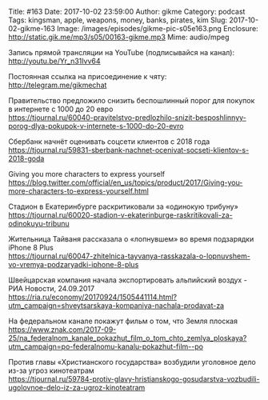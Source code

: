 Title: #163
Date: 2017-10-02 23:59:00
Author: gikme
Category: podcast
Tags: kingsman, apple, weapons, money, banks, pirates, kim
Slug: 2017-10-02-gikme-163
Image: /images/episodes/gikme-pic-s05e163.png
Enclosure: http://static.gik.me/mp3/s05/00163-gikme.mp3
Mime: audio/mpeg

Запись прямой трансляции на YouTube (подписывайся на канал):
<http://youtu.be/Yr_n31Ivv64>

Постоянная ссылка на присоединение к чяту: <http://telegram.me/gikmechat>

Правительство предложило снизить беспошлинный порог для покупок в интернете с 1000 до 20 евро  
<https://tjournal.ru/60040-pravitelstvo-predlozhilo-snizit-besposhlinnyy-porog-dlya-pokupok-v-internete-s-1000-do-20-evro>

Сбербанк начнёт оценивать соцсети клиентов с 2018 года  
<https://tjournal.ru/59831-sberbank-nachnet-ocenivat-socseti-klientov-s-2018-goda>

Giving you more characters to express yourself  
<https://blog.twitter.com/official/en_us/topics/product/2017/Giving-you-more-characters-to-express-yourself.html>

Стадион в Екатеринбурге раскритиковали за «одинокую трибуну»  
<https://tjournal.ru/60020-stadion-v-ekaterinburge-raskritikovali-za-odinokuyu-tribunu>

Жительница Тайваня рассказала о «лопнувшем» во время подзарядки iPhone 8 Plus  
<https://tjournal.ru/60047-zhitelnica-tayvanya-rasskazala-o-lopnuvshem-vo-vremya-podzaryadki-iphone-8-plus>

Швейцарская компания начала экспортировать альпийский воздух - РИА Новости, 24.09.2017 
<https://ria.ru/economy/20170924/1505441114.html?utm_campaign=shveytsarskaya-kompaniya-nachala-prodavat-za>

На федеральном канале покажут фильм о том, что Земля плоская  
<https://www.znak.com/2017-09-25/na_federalnom_kanale_pokazhut_film_o_tom_chto_zemlya_ploskaya?utm_campaign=po-federalnomu-kanalu-pokazhut-film--po>

Против главы «Христианского государства» возбудили уголовное дело из-за угроз кинотеатрам  
<https://tjournal.ru/59784-protiv-glavy-hristianskogo-gosudarstva-vozbudili-ugolovnoe-delo-iz-za-ugroz-kinoteatram>
